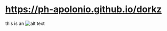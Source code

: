 # https://ph-apolonio.github.io/dorkz

this is an ![alt text](https://media.tenor.com/kqixRX0zKOcAAAAd/cool.gif "cool image")


